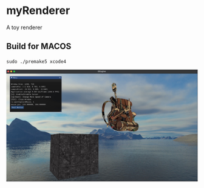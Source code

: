 # myRenderer

A toy renderer

## Build for MACOS

`sudo ./premake5 xcode4 `

![GEngine image](GEngine.jpeg)
